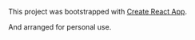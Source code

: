 This project was bootstrapped with [Create React App](https://github.com/facebookincubator/create-react-app).

And arranged for personal use.
